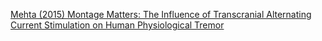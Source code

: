 [Mehta (2015) Montage Matters: The Influence of Transcranial Alternating Current Stimulation on Human Physiological Tremor](http://www.ncbi.nlm.nih.gov/pmc/articles/PMC4319690/)